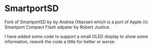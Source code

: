 # SmartportSD
Fork of SmartportSD by by Andrea Ottaviani which is a port of Apple //c Smartport Compact Flash adpater by Robert Justice.

I have added some code to support a small OLED display to show some information, rework the code a little for better or worse.
